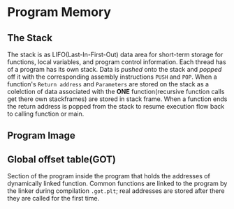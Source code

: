 # Program Memory


## The Stack
The stack is as LIFO(Last-In-First-Out) data area for short-term storage for functions, local variables, and program control information. Each thread has of a program has its own stack. Data is *pushed* onto the stack and *popped* off it with the corresponding assembly instructions `PUSH` and `POP`. When a function's `Return address` and `Parameters` are stored on the stack as a colelction of data associated with the **ONE** function(recursive function calls get there own stackframes) are stored in stack frame. When a function ends the return address is popped from the stack to resume execution flow back to calling function or main.

## Program Image

## Global offset table(GOT)
Section of the program inside the program that holds the addresses of dynamically linked function. Common functions are linked to the program by the linker during compilation `.got.plt`; real addresses are stored after there they are called for the first time.



